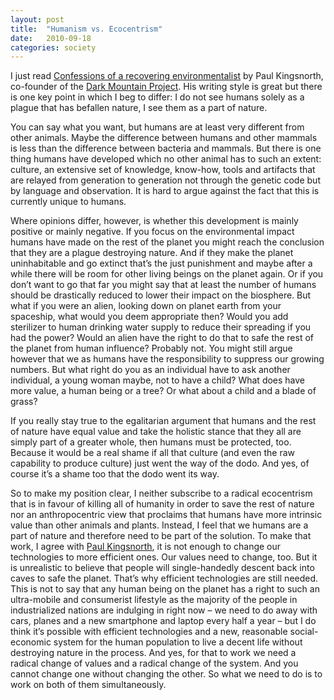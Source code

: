 ```yaml
---
layout: post
title:  "Humanism vs. Ecocentrism"
date:   2010-09-18
categories: society
---
```


I just read [Confessions of a recovering environmentalist](http://www.opendemocracy.net/paul-kingsnorth/confessions-of-recovering-environmentalist) by Paul Kingsnorth, co-founder of the [Dark Mountain Project](http://www.dark-mountain.net/). His writing style is great but there is one key point in which I beg to differ: I do not see humans solely as a plague that has befallen nature, I see them as a part of nature.

You can say what you want, but humans are at least very different from other animals. Maybe the difference between humans and other mammals is less than the difference between bacteria and mammals. But there is one thing humans have developed which no other animal has to such an extent: culture, an extensive set of knowledge, know-how, tools and artifacts that are relayed from generation to generation not through the genetic code but by language and observation. It is hard to argue against the fact that this is currently unique to humans.

Where opinions differ, however, is whether this development is mainly positive or mainly negative. If you focus on the environmental impact humans have made on the rest of the planet you might reach the conclusion that they are a plague destroying nature. And if they make the planet uninhabitable and go extinct that’s the just punishment and maybe after a while there will be room for other living beings on the planet again. Or if you don’t want to go that far you might say that at least the number of humans should be drastically reduced to lower their impact on the biosphere. But what if you were an alien, looking down on planet earth from your spaceship, what would you deem appropriate then? Would you add sterilizer to human drinking water supply to reduce their spreading if you had the power? Would an alien have the right to do that to safe the rest of the planet from human influence? Probably not. You might still argue however that we as humans have the responsibility to suppress our growing numbers. But what right do you as an individual have to ask another individual, a young woman maybe, not to have a child? What does have more value, a human being or a tree? Or what about a child and a blade of grass?

If you really stay true to the egalitarian argument that humans and the rest of nature have equal value and take the holistic stance that they all are simply part of a greater whole, then humans must be protected, too. Because it would be a real shame if all that culture (and even the raw capability to produce culture) just went the way of the dodo. And yes, of course it’s a shame too that the dodo went its way.

So to make my position clear, I neither subscribe to a radical ecocentrism that is in favour of killing all of humanity in order to save the rest of nature nor an anthropocentric view that proclaims that humans have more intrinsic value than other animals and plants. Instead, I feel that we humans are a part of nature and therefore need to be part of the solution. To make that work, I agree with [Paul Kingsnorth](http://www.opendemocracy.net/paul-kingsnorth/from-ecocide-to-ecocentrism-response-to-andrew-dobson), it is not enough to change our technologies to more efficient ones. Our values need to change, too. But it is unrealistic to believe that people will single-handedly descent back into caves to safe the planet. That’s why efficient technologies are still needed. This is not to say that any human being on the planet has a right to such an ultra-mobile and consumerist lifestyle as the majority of the people in industrialized nations are indulging in right now – we need to do away with cars, planes and a new smartphone and laptop every half a year – but I do think it’s possible with efficient technologies and a new, reasonable social-economic system for the human population to live a decent life without destroying nature in the process. And yes, for that to work we need a radical change of values and a radical change of the system. And you cannot change one without changing the other. So what we need to do is to work on both of them simultaneously.

